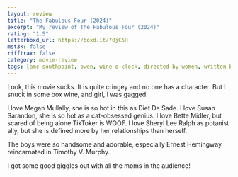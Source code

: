 ```yaml
---
layout: review
title: "The Fabulous Four (2024)"
excerpt: "My review of The Fabulous Four (2024)"
rating: "1.5"
letterboxd_url: https://boxd.it/70jC5H
mst3k: false
rifftrax: false
category: movie-review
tags: [amc-southpoint, owen, wine-o-clock, directed-by-women, written-by-women]
---
```


Look, this movie sucks. It is quite cringey and no one has a character. But I snuck in some box wine, and girl, I was gagged.

I love Megan Mullally, she is so hot in this as Diet De Sade. I love Susan Sarandon, she is so hot as a cat-obsessed genius. I love Bette Midler, but scared of being alone TikToker is WOOF. I love Sheryl Lee Ralph as potanist ally, but she is defined more by her relationships than herself.

The boys were so handsome and adorable, especially Ernest Hemingway reincarnated in Timothy V. Murphy.

I got some good giggles out with all the moms in the audience!
